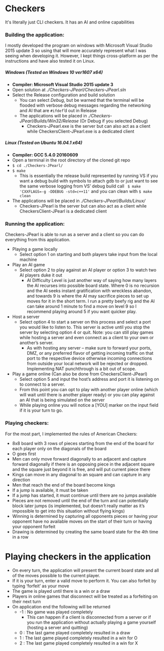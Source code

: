 # Checkers
It's literally just CLI checkers. It has an AI and online capabilities

### Building the application:

I mostly developed the program on windows with Microsoft Visual Studio 2015 update 3 so using that will more accurately represent what I was seeing when developing it. However, I kept things cross-platform as per the instructions and have also tested it on Linux.

##### Windows (Tested on Windows 10 ver1607 x64)
* **Compiler: Microsoft Visual Studio 2015 update 3**
* Open solution at *./Checkers-JPearl/Checkers-JPearl.sln*
* Select the Release configuration and build solution
    * You can select *Debug*, but be warned that the terminal will be flooded with verbose debug messages regarding the networking and AI that are ```#ifdef```’d out in Release
    * The applications will be placed in *./Checkers-JPearl/Builds/Win32/Release* (Or Debug if you selected Debug)
        * Checkers-JPearl.exe is the server but can also act as a client while CheckersClient-JPearl.exe is a dedicated client

##### Linux (Tested on Ubuntu 16.04.1 x64)
* **Compiler: GCC 5.4.0 20160609**
* Open a terminal in the root directory of the cloned git repo
* ```$ cd ./Checkers-JPearl/```
* ```$ make```
    * This is essentially the release build represented by running VS if you want a debug build with symbols to attach gdb to or just want to see the same verbose logging from VS’ debug build call ``` $ make 'CXXFLAGS=-g -DDEBUG -std=c++11'``` and you can clean with ```$ make clean```
* The applications will be placed in *./Checkers-JPearl/Builds/Linux/*
    * Checkers-JPearl is the server but can also act as a client while CheckersClient-JPearl is a dedicated client

### Running the application:

Checkers-JPearl is able to run as a server and a client so you can do everything from this application.
* Playing a game locally
    * Select option 1 on starting and both players take input from the local machine
* Play an AI game
    * Select option 2 to play against an AI player or option 3 to watch two AI players duke it out
        * AI Difficulty Level is just another way of saying how many layers the AI recurses into possible board state. Where 0 is no recursion and the AI seeks instant gratification with wreckless abandon, and  towards 9 is where the AI may sacrifice pieces to set up moves for it in the short term. I run a pretty beefy rig and the AI can take around 1 minute to find a move on level 9 so I recommend playing around 5 if you want quicker play.
* Host a server
    * Select option 4 to start a server on this process and select a port you would like to listen to. This server is active until you stop the server by selecting option 4 or quit. Note: you can still play games while hosting a server and even connect as a client to your own or another’s server.
        * As with hosting any server – make sure to forward your ports, DMZ, or any preferred flavor of getting incoming traffic on that port to the respective device otherwise incoming connections from outside your local network will be rejected or dropped. Implementing NAT punchthrough is a bit out of scope.
* Play a game online (Can also be done from CheckersClient-JPearl)
    * Select option 5 and input the host’s address and port it is listening on to connect to a server.
    * From this point you can opt to play with another player online (which will wait until there is another player ready) or you can play against an AI that is being simulated on the server
    * While playing online you will notice a [YOU] marker on the input field if it is your turn to go.

### Playing checkers:

For the most part, I implemented the rules of American Checkers:
* 8x8 board with 3 rows of pieces starting from the end of the board for each player only on the diagonals of the board
* O goes first
* Men can only move forward diagonally to an adjacent and capture forward diagonally if there is an opposing piece in the adjacent square and the square just beyond it is free, and will put current piece there
* Kings can move in any diagonal to an square and can capture in any direction
* Men that reach the end of the board become kings
* If a jump is available, it must be taken
* If a jump has started, it must continue until there are no jumps available
* Pieces are not removed until the end of the turn and can potentially block later jumps (is implemented, but doesn’t really matter as it’s impossible to get into this situation without flying kings)
* Winning is determined by capturing all opponents pieces or having your opponent have no available moves on the start of their turn or having your opponent forfeit
* Drawing is determined by creating the same board state for the 4th time in a row

# Playing checkers in the application
* On every turn, the application will present the current board state and all of the moves possible to the current player.
* If it is your turn, enter a valid move to perform it. You can also forfeit by typing ‘forfeit’ as your move
* The game is played until there is a win or a draw
* Players in online games that disconnect will be treated as a forfeiting on their next turn
* On application end the following will be returned
    * -1 : No game was played completely
        * This can happen if a client is disconnected from a server or if you run the application without actually playing a game yourself (hosting a server and quitting)
    * 0 : The last game played completely resulted in a draw
    * 1 : The last game played completely resulted in a win for O
    * 2 : The last game played completely resulted in a win for X
